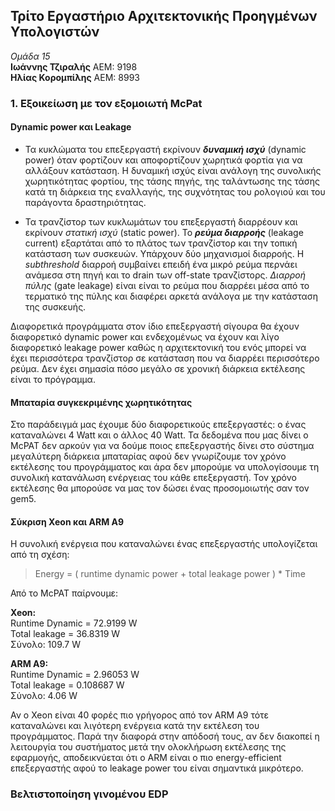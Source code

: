 ## Τρίτο Εργαστήριο Αρχιτεκτονικής Προηγμένων Υπολογιστών  

_Ομάδα 15_  
**Ιωάννης Τζιραλής** ΑΕΜ: 9198  
**Ηλίας Κορομπίλης** ΑΕΜ: 8993  

### 1. Εξοικείωση με τον εξομοιωτή McPat  

#### Dynamic power και Leakage  
* Τα κυκλώματα του επεξεργαστή εκρίνουν **_δυναμική ισχύ_** (dynamic power) όταν φορτίζουν και αποφορτίζουν χωρητικά φορτία για να αλλάξουν κατάσταση. Η δυναμική ισχύς είναι ανάλογη της συνολικής χωρητικότητας φορτίου, της τάσης πηγής, της ταλάντωσης της τάσης κατά τη διάρκεια της εναλλαγής, της συχνότητας του ρολογιού και του παράγοντα δραστηριότητας.  

* Τα τρανζίστορ των κυκλωμάτων του επεξεργαστή διαρρέουν και εκρίνουν _στατική ισχύ_ (static power). Το **_ρεύμα διαρροής_** (leakage current) εξαρτάται από το πλάτος των τρανζίστορ και την τοπική κατάσταση των συσκευών. Υπάρχουν δύο μηχανισμοί διαρροής. Η _subthreshold_ διαρροή συμβαίνει επειδή ένα μικρό ρεύμα περνάει ανάμεσα στη πηγή και το drain των off-state τρανζίστορς. _Διαρροή πύλης_ (gate leakage) είναι είναι το ρεύμα που διαρρέει μέσα από το τερματικό της πύλης και διαφέρει αρκετά ανάλογα με την κατάσταση της συσκευής.  

Διαφορετικά προγράμματα στον ίδιο επεξεργαστή σίγουρα θα έχουν διαφορετικό dynamic power και ενδεχομένως να έχουν και λίγο διαφορετικό leakage power καθώς η αρχιτεκτονική του ενός μπορεί να έχει περισσότερα τρανζίστορ σε κατάσταση που να διαρρέει περισσότερο ρεύμα. Δεν έχει σημασία πόσο μεγάλο σε χρονική διάρκεια εκτέλεσης είναι το πρόγραμμα.  

#### Μπαταρία συγκεκριμένης χωρητικότητας  
Στο παράδειγμά μας έχουμε δύο διαφορετικούς επεξεργαστές: ο ένας καταναλώνει 4 Watt και ο άλλος 40 Watt. Τα δεδομένα που μας δίνει ο McPAT δεν αρκούν για να δούμε ποιος επεξεργαστής δίνει στο σύστημα μεγαλύτερη διάρκεια μπαταρίας αφού δεν γνωρίζουμε τον χρόνο εκτέλεσης του προγράμματος και άρα δεν μπορούμε να υπολογίσουμε τη συνολική κατανάλωση ενέργειας του κάθε επεξεργαστή. Τον χρόνο εκτέλεσης θα μπορούσε να μας τον δώσει ένας προσομοιωτής σαν τον gem5.

#### Σύκριση Xeon και ARM A9  
H συνολική ενέργεια που καταναλώνει ένας επεξεργαστής υπολογίζεται από τη σχέση:
> Energy = ( runtime dynamic power + total leakage power ) * Time  

Από το McPAT παίρνουμε:  

**Xeon:**  
Runtime Dynamic = 72.9199 W  
Total leakage = 36.8319 W  
Σύνολο: 109.7 W

**ARM A9:**  
Runtime Dynamic = 2.96053 W  
Total leakage = 0.108687 W  
Σύνολο: 4.06 W

Αν ο Xeon είναι 40 φορές πιο γρήγορος από τον ARM A9 τότε καταναλώνει και λιγότερη ενέργεια κατά την εκτέλεση του προγράμματος. Παρά την διαφορά στην απόδοσή τους, αν δεν διακοπεί η λειτουργία του συστήματος μετά την ολοκλήρωση εκτέλεσης της εφαρμογής, αποδεικνύεται ότι ο ARM είναι ο πιο energy-efficient επεξεργαστής αφού το leakage power του είναι σημαντικά μικρότερο.  

### Βελτιστοποίηση γινομένου EDP  
